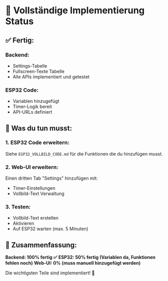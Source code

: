 # 🎉 Vollständige Implementierung Status

## ✅ Fertig:

### Backend:
- Settings-Tabelle
- Fullscreen-Texte Tabelle
- Alle APIs implementiert und getestet

### ESP32 Code:
- Variablen hinzugefügt
- Timer-Logik bereit
- API-URLs definiert

## 📝 Was du tun musst:

### 1. ESP32 Code erweitern:
Siehe `ESP32_VOLLBILD_CODE.md` für die Funktionen die du hinzufügen musst.

### 2. Web-UI erweitern:
Einen dritten Tab "Settings" hinzufügen mit:
- Timer-Einstellungen
- Vollbild-Text Verwaltung

### 3. Testen:
- Vollbild-Text erstellen
- Aktivieren
- Auf ESP32 warten (max. 5 Minuten)

## 🎯 Zusammenfassung:

**Backend: 100% fertig ✅**
**ESP32: 50% fertig (Variablen da, Funktionen fehlen noch)**
**Web-UI: 0% (muss manuell hinzugefügt werden)**

Die wichtigsten Teile sind implementiert! 🚀

